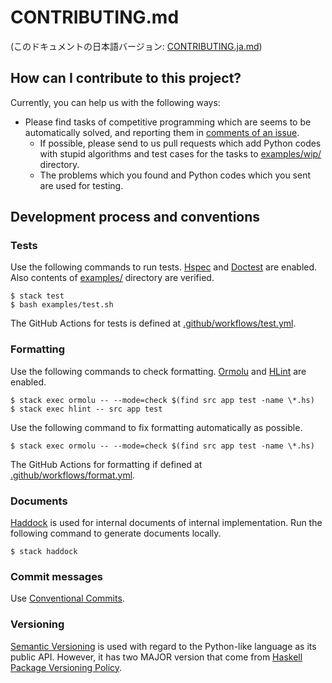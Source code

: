 # CONTRIBUTING.md

(このドキュメントの日本語バージョン: [CONTRIBUTING.ja.md](https://github.com/kmyk/Jikka/blob/master/CONTRIBUTING.ja.md))

## How can I contribute to this project?

Currently, you can help us with the following ways:

- Please find tasks of competitive programming which are seems to be automatically solved, and reporting them in [comments of an issue](https://github.com/kmyk/Jikka/issues/25).
  - If possible, please send to us pull requests which add Python codes with stupid algorithms and test cases for the tasks to [examples/wip/](https://github.com/kmyk/Jikka/tree/master/examples/wip) directory.
  - The problems which you found and Python codes which you sent are used for testing.

## Development process and conventions

### Tests

Use the following commands to run tests.
[Hspec](https://hspec.github.io/) and [Doctest](https://hackage.haskell.org/package/doctest) are enabled.
Also contents of [examples/](https://github.com/kmyk/Jikka/tree/master/examples) directory are verified.

```console
$ stack test
$ bash examples/test.sh
```

The GitHub Actions for tests is defined at [.github/workflows/test.yml](https://github.com/kmyk/Jikka/blob/master/.github/workflows/test.yml).

### Formatting

Use the following commands to check formatting.
[Ormolu](https://github.com/tweag/ormolu) and [HLint](https://github.com/ndmitchell/hlint) are enabled.

```console
$ stack exec ormolu -- --mode=check $(find src app test -name \*.hs)
$ stack exec hlint -- src app test
```

Use the following command to fix formatting automatically as possible.

```console
$ stack exec ormolu -- --mode=check $(find src app test -name \*.hs)
```

The GitHub Actions for formatting if defined at [.github/workflows/format.yml](https://github.com/kmyk/Jikka/blob/master/.github/workflows/format.yml).

### Documents

[Haddock](https://www.haskell.org/haddock/) is used for internal documents of internal implementation.
Run the following command to generate documents locally.

```console
$ stack haddock
```

### Commit messages

Use [Conventional Commits](https://www.conventionalcommits.org/).

### Versioning

[Semantic Versioning](https://semver.org/lang/ja/) is used with regard to the Python-like language as its public API.
However, it has two MAJOR version that come from [Haskell Package Versioning Policy](https://pvp.haskell.org/).
